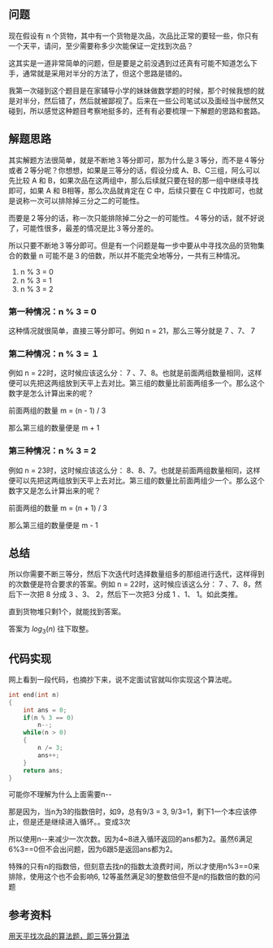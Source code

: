 ## 问题

现在假设有 n 个货物，其中有一个货物是次品，次品比正常的要轻一些，你只有一个天平，请问，至少需要称多少次能保证一定找到次品？

这其实是一道非常简单的问题，但是要是之前没遇到过还真有可能不知道怎么下手，通常就是采用对半分的方法了，但这个思路是错的。

我第一次碰到这个题目是在家辅导小学的妹妹做数学题的时候，那个时候我想的就是对半分，然后错了，然后就被鄙视了。后来在一些公司笔试以及面经当中居然又碰到，所以感觉这种题目考察地挺多的，还有有必要梳理一下解题的思路和套路。

## 解题思路

其实解题方法很简单，就是不断地３等分即可，那为什么是３等分，而不是４等分或者２等分呢？你想想，如果是三等分的话，假设分成 A、B、C三组，阿么可以先比较 A 和 B，如果次品在这两组中，那么后续就只要在轻的那一组中继续寻找即可，如果 A 和 B相等，那么次品就肯定在 C 中，后续只要在 C 中找即可，也就是说称一次可以排除掉三分之二的可能性。

而要是２等分的话，称一次只能排除掉二分之一的可能性。４等分的话，就不好说了，可能性很多，最差的情况是比３等分差的。

所以只要不断地３等分即可。但是有一个问题是每一步中要从中寻找次品的货物集合的数量 n 可能不是３的倍数，所以并不能完全地等分，一共有三种情况。

1.  n % 3 = 0
2.  n % 3 = 1
3.  n % 3 = 2

### 第一种情况：n % 3 = 0

这种情况就很简单，直接三等分即可。例如 n = 21，那么三等分就是 7 、7、 7

### 第二种情况：n % 3 = １

例如 n = 22时，这时候应该这么分： 7 、7、8。也就是前面两组数量相同，这样便可以先把这两组放到天平上去对比。第三组的数量比前面两组多一个。那么这个数字是怎么计算出来的呢？

前面两组的数量 m = (n - 1) / 3

那么第三组的数量便是 m + 1

### 第三种情况：n % 3 = 2

例如 n = 23时，这时候应该这么分： 8、8、7。也就是前面两组数量相同，这样便可以先把这两组放到天平上去对比。第三组的数量比前面两组少一个。那么这个数字又是怎么计算出来的呢？

前面两组的数量 m = (n + 1) / 3

那么第三组的数量便是 m - 1

## 总结

所以你需要不断三等分，然后下次迭代时选择数量组多的那组进行迭代，这样得到的次数便是符合要求的答案。例如 n = 22时，这时候应该这么分： 7 、7、8，然后下一次把 8 分成 3 、3、 2，然后下一次把3 分成 1 、1、 1。如此类推。

直到货物堆只剩1个，就能找到答案。

答案为 $log_3(n)$ 往下取整。

## 代码实现

网上看到一段代码，也摘抄下来，说不定面试官就叫你实现这个算法呢。

```c++
int end(int n)
{
	int ans = 0;
	if(n % 3 == 0)
		n--;
	while(n > 0)
	{
		n /= 3;
		ans++;
	}
	return ans;
}
```

可能你不理解为什么上面需要n--

那是因为，当n为3的指数倍时，如9，总有9/3 = 3, 9/3=1，剩下1一个本应该停止，但是还是继续进入循环。。变成3次

所以使用n--来减少一次次数。因为4~8进入循环返回的ans都为2。虽然6满足6%3==0但不会出问题，因为6跟5是返回ans都为2。

特殊的只有n的指数倍，但刻意去找n的指数太浪费时间，所以才使用n%3==0来排除，使用这个也不会影响6, 12等虽然满足3的整数倍但不是n的指数倍的数的问题

## 参考资料

[用天平找次品的算法题，即三等分算法](https://blog.csdn.net/ljt735029684/article/details/80650771?utm_medium=distribute.pc_relevant_t0.none-task-blog-BlogCommendFromMachineLearnPai2-1.nonecase&depth_1-utm_source=distribute.pc_relevant_t0.none-task-blog-BlogCommendFromMachineLearnPai2-1.nonecase)